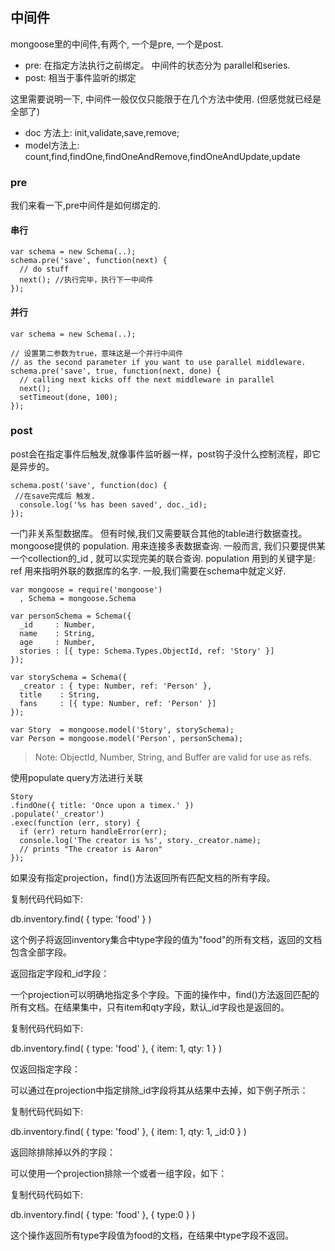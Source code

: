 ## 中间件

mongoose里的中间件,有两个, 一个是pre, 一个是post.

- pre: 在指定方法执行之前绑定。 中间件的状态分为 parallel和series.
- post: 相当于事件监听的绑定

这里需要说明一下, 中间件一般仅仅只能限于在几个方法中使用. (但感觉就已经是全部了)

- doc 方法上: init,validate,save,remove;
- model方法上: count,find,findOne,findOneAndRemove,findOneAndUpdate,update

### pre

我们来看一下,pre中间件是如何绑定的.

#### 串行

```
var schema = new Schema(..);
schema.pre('save', function(next) {
  // do stuff
  next(); //执行完毕，执行下一中间件
});
```

#### 并行

```
var schema = new Schema(..);

// 设置第二参数为true，意味这是一个并行中间件
// as the second parameter if you want to use parallel middleware.
schema.pre('save', true, function(next, done) {
  // calling next kicks off the next middleware in parallel
  next();
  setTimeout(done, 100);
});
```

### post

post会在指定事件后触发,就像事件监听器一样，post钩子没什么控制流程，即它是异步的。

```
schema.post('save', function(doc) {
 //在save完成后 触发.
  console.log('%s has been saved', doc._id);
});
```

一门非关系型数据库。 但有时候,我们又需要联合其他的table进行数据查找。 mongoose提供的 population. 用来连接多表数据查询. 一般而言, 我们只要提供某一个collection的_id , 就可以实现完美的联合查询. population 用到的关键字是: ref 用来指明外联的数据库的名字. 一般,我们需要在schema中就定义好.

```
var mongoose = require('mongoose')
  , Schema = mongoose.Schema
  
var personSchema = Schema({
  _id     : Number,
  name    : String,
  age     : Number,
  stories : [{ type: Schema.Types.ObjectId, ref: 'Story' }]
});

var storySchema = Schema({
  _creator : { type: Number, ref: 'Person' },
  title    : String,
  fans     : [{ type: Number, ref: 'Person' }]
});

var Story  = mongoose.model('Story', storySchema);
var Person = mongoose.model('Person', personSchema);
```

> Note: ObjectId, Number, String, and Buffer are valid for use as refs.

使用populate query方法进行关联

```
Story
.findOne({ title: 'Once upon a timex.' })
.populate('_creator')
.exec(function (err, story) {
  if (err) return handleError(err);
  console.log('The creator is %s', story._creator.name);
  // prints "The creator is Aaron"
});
```

如果没有指定projection，find()方法返回所有匹配文档的所有字段。

 

复制代码代码如下:

db.inventory.find( { type: 'food' } )

 

这个例子将返回inventory集合中type字段的值为"food"的所有文档，返回的文档包含全部字段。

 

 

返回指定字段和_id字段：

 

一个projection可以明确地指定多个字段。下面的操作中，find()方法返回匹配的所有文档。在结果集中，只有item和qty字段，默认_id字段也是返回的。

 

复制代码代码如下:

db.inventory.find( { type: 'food' }, { item: 1, qty: 1 } )

 

 

仅返回指定字段：

 

可以通过在projection中指定排除_id字段将其从结果中去掉，如下例子所示：

 

复制代码代码如下:

db.inventory.find( { type: 'food' }, { item: 1, qty: 1, _id:0 } )

 

 

返回除排除掉以外的字段：

 

可以使用一个projection排除一个或者一组字段，如下：

 

复制代码代码如下:

db.inventory.find( { type: 'food' }, { type:0 } )

 

这个操作返回所有type字段值为food的文档，在结果中type字段不返回。